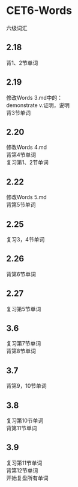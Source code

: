 # CET6-Words
 六级词汇

## 2.18
背1、2节单词

## 2.19
修改Words 3.md中的：\
demonstrate v.证明，说明\
背3节单词

## 2.20
修改Words 4.md\
背第4节单词\
复习第1、2节单词

## 2.22
修改Words 5.md\
背第5节单词

## 2.25
复习3，4节单词

## 2.26
背第6节单词

## 2.27
复习第5节单词

## 3.6
复习第7节单词\
背第8节单词

## 3.7 
背第9，10节单词

## 3.8
复习第10节单词\
背第11节单词

## 3.9
复习第11节单词\
背第12节单词\
开始复盘所有单词